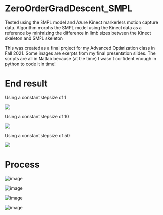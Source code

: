 # ZeroOrderGradDescent_SMPL
Tested using the SMPL model and Azure Kinect markerless motion capture data. Algorithm morphs the SMPL model using the Kinect data as a reference by minimizing the difference in limb sizes between the Kinect skeleton and SMPL skeleton 

This was created as a final project for my Advanced Optimization class in Fall 2021. Some images are exerpts from my final presentation slides. The scripts are all in Matlab because (at the time) I wasn't confident enough in python to code it in time!

# End result
Using a constant stepsize of 1

![](https://media.giphy.com/media/HjFiElVig3UEfAQp44/giphy.gif)

Using a constant stepsize of 10

![](https://media.giphy.com/media/pT5a4QtCVHyuOD98ef/giphy.gif)

Using a constant stepsize of 50

![](https://media.giphy.com/media/fafxqCpVBRDvFbhyQq/giphy.gif)

# Process
![image](https://user-images.githubusercontent.com/67296859/198916555-63874f08-54ed-4231-a803-136254e4d961.png)

![image](https://user-images.githubusercontent.com/67296859/198916824-b8647542-4dd5-4c9c-aba7-515232deedb9.png)

![image](https://user-images.githubusercontent.com/67296859/198917631-b5498ea7-08af-44bf-a8c8-43fffa1b1601.png)

![image](https://user-images.githubusercontent.com/67296859/198917377-22f1a362-77cf-4e31-8b2d-12f6f9a5ff0d.png)


